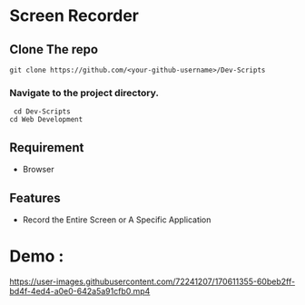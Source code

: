 # Screen Recorder
## Clone The repo
` git clone https://github.com/<your-github-username>/Dev-Scripts `
### Navigate to the project directory.
` cd Dev-Scripts`   
`cd Web Development`      

## Requirement
- Browser

## Features
- Record the Entire Screen or A Specific Application

# Demo :

https://user-images.githubusercontent.com/72241207/170611355-60beb2ff-bd4f-4ed4-a0e0-642a5a91cfb0.mp4
